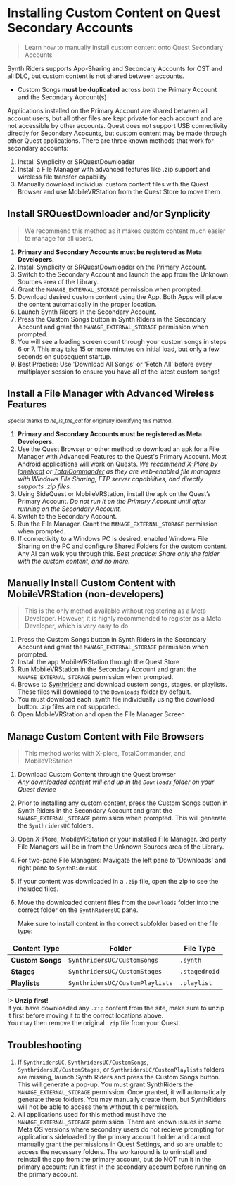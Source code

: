 # Installing Custom Content on Quest Secondary Accounts

> Learn how to manually install custom content onto Quest Secondary Accounts

Synth Riders supports App-Sharing and Secondary Accounts for OST and all DLC, but custom content is not shared between accounts.

- Custom Songs **must be duplicated** across _both_ the Primary Account and the Secondary Account(s)

Applications installed on the Primary Account are shared between all account users, but all other files are kept private for each account and are not accessible by other accounts. Quest does not support USB connectivity directly for Secondary Acocunts, but custom content may be made through other Quest applications. There are three known methods that work for secondary accounts:

1. Install Synplicity or SRQuestDownloader
2. Install a File Manager with advanced features like .zip support and wireless file transfer capability
3. Manually download individual custom content files with the Quest Browser and use MobileVRStation from the Quest Store to move them

## Install SRQuestDownloader and/or Synplicity

> We recommend this method as it makes custom content much easier to manage for all users.

1. **Primary and Secondary Accounts must be registered as Meta Developers.**
2. Install Synplicity or SRQuestDownloader on the Primary Account.
3. Switch to the Secondary Account and launch the app from the Unknown Sources area of the Library.
4. Grant the `MANAGE_EXTERNAL_STORAGE` permission when prompted.
5. Download desired custom content using the App. Both Apps will place the content automatically in the proper location.
6. Launch Synth Riders in the Secondary Account. 
7. Press the Custom Songs button in Synth Riders in the Secondary Account and grant the `MANAGE_EXTERNAL_STORAGE` permission when prompted.
8. You will see a loading screen count through your custom songs in steps 6 or 7. This may take 15 or more minutes on initial load, but only a few seconds on subsequent startup.
9. Best Practice: Use 'Download All Songs' or 'Fetch All' before every multiplayer session to ensure you have all of the latest custom songs!

## Install a File Manager with Advanced Wireless Features
<sub>Special thanks to <em>he_is_the_cat</em> for originally identifying this method.</sub>

1. **Primary and Secondary Accounts must be registered as Meta Developers.**
2. Use the Quest Browser or other method to download an apk for a File Manager with Advanced Features to the Quest's Primary Account. Most Android applications will work on Quests.
   _We recommend [X-Plore by lonelycat](https://www.lonelycatgames.com/apps/xplore) or [TotalCommander](https://www.ghisler.com/android.htm) as they are web-enabled file managers with Windows File Sharing, FTP server capabilities, and directly supports .zip files._
3. Using SideQuest or MobileVRStation, install the apk on the Quest’s Primary Account.  *Do not run it on the Primary Account until after running on the Secondary Account.*
4. Switch to the Secondary Account.
5. Run the File Manager. Grant the `MANAGE_EXTERNAL_STORAGE` permission when prompted.
6. If connectivity to a Windows PC is desired, enabled Windows File Sharing on the PC and configure Shared Folders for the custom content. Any AI can walk you through this. *Best practice: Share only the folder with the custom content, and no more.*

## Manually Install Custom Content with MobileVRStation (non-developers) 

> This is the only method available without registering as a Meta Developer. However, it is highly recommended to register as a Meta Developer, which is very easy to do.

1. Press the Custom Songs button in Synth Riders in the Secondary Account and grant the `MANAGE_EXTERNAL_STORAGE` permission when prompted.
2. Install the app MobileVRStation through the Quest Store
3. Run MobileVRStation in the Secondary Account and grant the `MANAGE_EXTERNAL_STORAGE` permission when prompted.
4. Browse to [Synthriderz](https://synriderz.com) and download custom songs, stages, or playlists. These files will download to the `Downloads` folder by default.
5. You must download each .synth file individually using the download button. .zip files are not supported.
6. Open MobileVRStation and open the File Manager Screen
    
## Manage Custom Content with File Browsers

> This method works with X-plore, TotalCommander, and MobileVRStation

1. Download Custom Content through the Quest browser  
   _Any downloaded content will end up in the `Downloads` folder on your Quest device_
2. Prior to installing any custom content, press the Custom Songs button in Synth Riders in the Secondary Account and grant the `MANAGE_EXTERNAL_STORAGE` permission when prompted. This will generate the `SynthridersUC` folders.
3. Open X-Plore, MobileVRStation or your installed File Manager. 3rd party File Managers will be in from the Unknown Sources area of the Library.
4. For two-pane File Managers: Mavigate the left pane to 'Downloads' and right pane to `SynthRidersUC`
6. If your content was downloaded in a `.zip` file, open the zip to see the included files.
7. Move the downloaded content files from the `Downloads` folder into the correct folder on the `SynthRidersUC` pane.  

   Make sure to install content in the correct subfolder based on the file type:

| Content Type     | Folder                          | File Type                                         |
|------------------|---------------------------------|---------------------------------------------------|
| **Custom Songs** | `SynthridersUC/CustomSongs`     | `.synth`                                          |
| **Stages**       | `SynthridersUC/CustomStages`    | `.stagedroid`                                     |
| **Playlists**    | `SynthridersUC/CustomPlaylists` | `.playlist`                                       |
 
!> **Unzip first!**  
If you have downloaded any `.zip` content from the site, make sure to unzip it first before moving it to the correct locations above.  
You may then remove the original `.zip` file from your Quest.



## Troubleshooting
1. If `SynthridersUC`, `SynthridersUC/CustomSongs`, `SynthridersUC/CustomStages`, or `SynthridersUC/CustomPlaylists` folders are missing, launch Synth Riders and press the Custom Songs button. This will generate a pop-up. You must grant SynthRiders the `MANAGE_EXTERNAL_STORAGE` permission. Once granted, it will automatically generate these folders. You may manually create them, but SynthRiders will not be able to access them without this permission.
2. All applications used for this method must have the `MANAGE_EXTERNAL_STORAGE` permission. There are known issues in some Meta OS versions where secondary users do not recieve prompting for applications sideloaded by the primary account holder and cannot manually grant the permissions in Quest Settings, and so are unable to access the necessary folders. The workaround is to uninstall and reinstall the app from the primary account, but do NOT run it in the primary account: run it first in the secondary account before running on the primary account.
